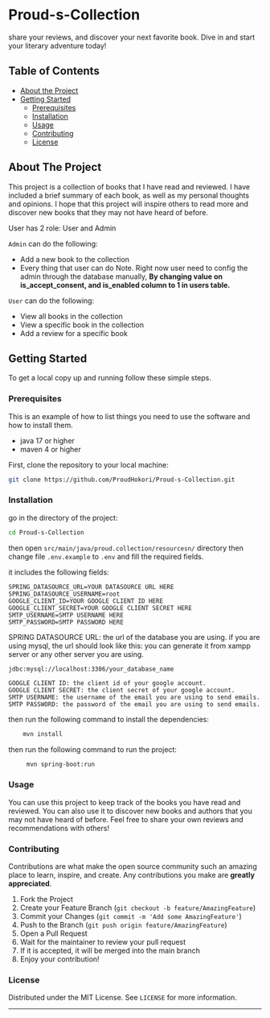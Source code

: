 # Proud-s-Collection
share your reviews, and discover your next favorite book. Dive in and start your literary adventure today!

## Table of Contents
- [About the Project](#about-the-project)
- [Getting Started](#getting-started)
  - [Prerequisites](#prerequisites)
  - [Installation](#installation)
  - [Usage](#usage)
  - [Contributing](#contributing)
  - [License](#license)


## About The Project
This project is a collection of books that I have read and reviewed. I have included a brief summary of each book, as well as my personal thoughts and opinions. I hope that this project will inspire others to read more and discover new books that they may not have heard of before.

User has 2 role: User and Admin

`Admin` can do the following:
- Add a new book to the collection
- Every thing that user can do
Note. Right now user need to config the admin through the database manually,
**By changing value on is_accept_consent, and is_enabled column to 1 in users table.**

`User` can do the following:
- View all books in the collection
- View a specific book in the collection
- Add a review for a specific book

## Getting Started
To get a local copy up and running follow these simple steps.

### Prerequisites
This is an example of how to list things you need to use the software and how to install them.

- java 17 or higher
- maven 4 or higher


First, clone the repository to your local machine:
```sh
git clone https://github.com/ProudHokori/Proud-s-Collection.git
```

### Installation

go in the directory of the project:
```sh
cd Proud-s-Collection
```

then open `src/main/java/proud.collection/resourcesn/` directory then change file `.env.example` to `.env` and fill the required fields.

it includes the following fields:
```
SPRING_DATASOURCE_URL=YOUR DATASOURCE URL HERE
SPRING_DATASOURCE_USERNAME=root
GOOGLE_CLIENT_ID=YOUR GOOGLE CLIENT ID HERE
GOOGLE_CLIENT_SECRET=YOUR GOOGLE CLIENT SECRET HERE
SMTP_USERNAME=SMTP USERNAME HERE
SMTP_PASSWORD=SMTP PASSWORD HERE
```

SPRING DATASOURCE URL: the url of the database you are using.
if you are using mysql, the url should look like this:
you can generate it from xampp server or any other server you are using.
```
jdbc:mysql://localhost:3306/your_database_name
```

```
GOOGLE CLIENT ID: the client id of your google account.
GOOGLE CLIENT SECRET: the client secret of your google account.
SMTP USERNAME: the username of the email you are using to send emails.
SMTP PASSWORD: the password of the email you are using to send emails.
```

then run the following command to install the dependencies:
```sh
    mvn install
```

then run the following command to run the project:
```sh
     mvn spring-boot:run
```


### Usage
You can use this project to keep track of the books you have read and reviewed. You can also use it to discover new books and authors that you may not have heard of before. Feel free to share your own reviews and recommendations with others!

### Contributing
Contributions are what make the open source community such an amazing place to learn, inspire, and create. Any contributions you make are **greatly appreciated**.

1. Fork the Project
2. Create your Feature Branch (`git checkout -b feature/AmazingFeature`)
3. Commit your Changes (`git commit -m 'Add some AmazingFeature'`)
4. Push to the Branch (`git push origin feature/AmazingFeature`)
5. Open a Pull Request
6. Wait for the maintainer to review your pull request
7. If it is accepted, it will be merged into the main branch
8. Enjoy your contribution!


### License
Distributed under the MIT License. See `LICENSE` for more information.

---

